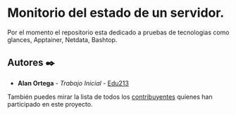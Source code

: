 # Monitorio del estado de un servidor.

Por el momento el repositorio esta dedicado a pruebas de tecnologias como glances, Apptainer, Netdata, Bashtop.

## Autores ✒️

- **Alan Ortega** - _Trabajo Inicial_ - [Edu213](https://github.com/Edu213/)

También puedes mirar la lista de todos los [contribuyentes](https://github.com/your/project/contributors) quíenes han participado en este proyecto.
